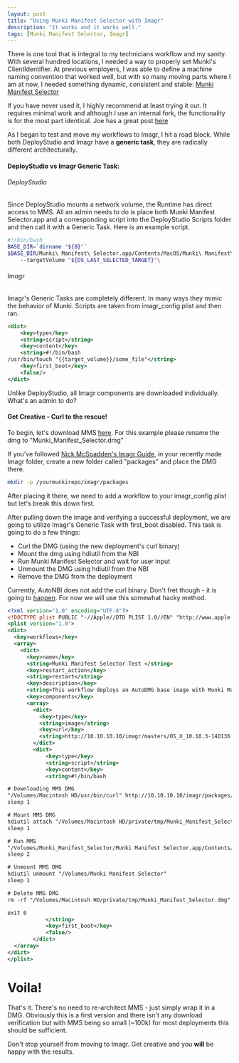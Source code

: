 ```yaml
---
layout: post
title: "Using Munki Manifest Selector with Imagr"
description: "It works and it works well."
tags: [Munki Manifest Selector, Imagr]
---
```


There is one tool that is integral to my technicians workflow and my sanity. With several hundred locations, I needed a way to properly set Munki's ClientIdentifier. At previous employers, I was able to define a machine naming convention that worked well, but with so many moving parts where I am at now, I needed something dynamic, consistent and stable: [Munki Manifest Selector](https://github.com/buffalo/Munki-Manifest-Selector)

If you have never used it, I highly recommend at least trying it out. It requires minimal work and although I use an internal fork, the functionality is for the most part identical. Joe has a great post [here](https://denisonmac.wordpress.com/2013/02/09/munki-manifest-selector/)

As I began to test and move my workflows to Imagr, I hit a road block. While both DeployStudio and Imagr have a **generic task**, they are radically different architecturally.

#### DeployStudio vs Imagr Generic Task:
###### DeployStudio
Since DeployStudio mounts a network volume, the Runtime has direct access to MMS. All an admin needs to do is place both Munki Manifest Selector.app and a corresponding script into the DeployStudio Scripts folder and then call it with a Generic Task. Here is an example script.

```bash
#!/bin/bash
BASE_DIR=`dirname "${0}"`
$BASE_DIR/Munki\ Manifest\ Selector.app/Contents/MacOS/Munki\ Manifest\ Selector\
    --targetVolume "${DS_LAST_SELECTED_TARGET}"\
```

###### Imagr
Imagr's Generic Tasks are completely different. In many ways they mimic the behavior of Munki. Scripts are taken from imagr_config.plist and then ran.

```xml
<dict>
    <key>type</key>
    <string>script</string>
    <key>content</key>
    <string>#!/bin/bash
/usr/bin/touch "{{target_volume}}/some_file"</string>
    <key>first_boot</key>
    <false/>
</dict>
```

Unlike DeployStudio, all Imagr components are downloaded individually. What's an admin to do?

#### Get Creative - Curl to the rescue!

To begin, let's download MMS [here](https://dl.dropbox.com/u/12228667/Linked%20Files/Munki%20Manifest%20Selector.dmg). For this example please rename the dmg to "Munki_Manifest_Selector.dmg"

If you've followed [Nick McSpadden's Imagr Guide](https://osxdominion.wordpress.com/2015/05/12/we-are-imagr-and-so-can-you/), in your recently made Imagr folder, create a new folder called "packages" and place the DMG there.

```bash
mkdir -p /yourmunkirepo/imagr/packages
```

After placing it there, we need to add a workflow to your imagr_config.plist but let's break this down first.

After pulling down the image and verifying a successful deployment, we are going to utilize Imagr's Generic Task with first_boot disabled. This task is going to do a few things:
- Curl the DMG (using the new deployment's curl binary)
- Mount the dmg using hdiutil from the NBI
- Run Munki Manifest Selector and wait for user input
- Unmount the DMG using hdiutil from the NBI
- Remove the DMG from the deployment

Currently, AutoNBI does not add the curl binary. Don't fret though - it is going to [happen](https://groups.google.com/forum/#!topic/imagr-dev/ssOPfUcb6BU). For now we will use this somewhat hacky method.

```xml
<?xml version="1.0" encoding="UTF-8"?>
<!DOCTYPE plist PUBLIC "-//Apple//DTD PLIST 1.0//EN" "http://www.apple.com/DTDs/PropertyList-1.0.dtd">
<plist version="1.0">
<dict>
  <key>workflows</key>
  <array>
    <dict>
      <key>name</key>
      <string>Munki Manifest Selector Test </string>
      <key>restart_action</key>
      <string>restart</string>
      <key>description</key>
      <string>This workflow deploys an AutoDMG base image with Munki Manifest Selector</string>
      <key>components</key>
      <array>
        <dict>
          <key>type</key>
          <string>image</string>
          <key>url</key>
          <string>http://10.10.10.10/imagr/masters/OS_X_10.10.3-14D136.hfs.dmg</string>
        </dict>
        <dict>
            <key>type</key>
            <string>script</string>
            <key>content</key>
            <string>#!/bin/bash

# Downloading MMS DMG
"/Volumes/Macintosh HD/usr/bin/curl" http://10.10.10.10/imagr/packages/Munki_Manifest_Selector.dmg -o "/Volumes/Macintosh HD/private/tmp/Munki_Manifest_Selector.dmg"
sleep 1

# Mount MMS DMG
hdiutil attach "/Volumes/Macintosh HD/private/tmp/Munki_Manifest_Selector.dmg"
sleep 1

# Run MMS
"/Volumes/Munki_Manifest_Selector/Munki Manifest Selector.app/Contents/MacOS/Munki Manifest Selector" --targetVolume "/Volumes/Macintosh HD"
sleep 2

# Unmount MMS DMG
hdiutil unmount "/Volumes/Munki Manifest Selector"
sleep 1

# Delete MMS DMG
rm -rf "/Volumes/Macintosh HD/private/tmp/Munki_Manifest_Selector.dmg"

exit 0
            </string>
            <key>first_boot</key>
            <false/>
        </dict>
  </array>
</dict>
</plist>
```

# Voila!

That's it. There's no need to re-architect MMS - just simply wrap it in a DMG. Obviously this is a first version and there isn't any download verification but with MMS being so small (~100k) for most deployments this should be sufficient.

Don't stop yourself from moving to Imagr. Get creative and you **will** be happy with the results.